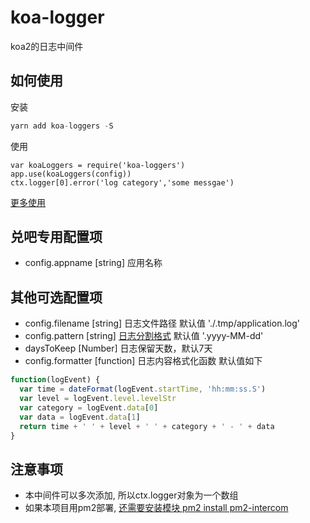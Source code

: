 # koa-logger

koa2的日志中间件

## 如何使用


安装

```javascript
yarn add koa-loggers -S
```

使用

```javascipt
var koaLoggers = require('koa-loggers')
app.use(koaLoggers(config))
ctx.logger[0].error('log category','some messgae')
```

[更多使用](https://github.com/log4js-node/log4js-node)

## 兑吧专用配置项
- config.appname [string] 应用名称

## 其他可选配置项

- config.filename [string] 日志文件路径 默认值 './.tmp/application.log'
- config.pattern [string] [日志分割格式](https://log4js-node.github.io/log4js-node/dateFile.html) 默认值 '.yyyy-MM-dd'
- daysToKeep [Number] 日志保留天数，默认7天
- config.formatter [function] 日志内容格式化函数 默认值如下

```javascript
function(logEvent) {
  var time = dateFormat(logEvent.startTime, 'hh:mm:ss.S')
  var level = logEvent.level.levelStr
  var category = logEvent.data[0]
  var data = logEvent.data[1]
  return time + ' ' + level + ' ' + category + ' - ' + data
}
```

## 注意事项

- 本中间件可以多次添加, 所以ctx.logger对象为一个数组
- 如果本项目用pm2部署, [还需要安装模块 pm2 install pm2-intercom](https://log4js-node.github.io/log4js-node/clustering.html)
